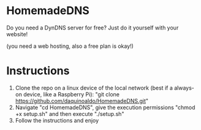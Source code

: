 # HomemadeDNS
Do you need a DynDNS server for free? Just do it yourself with your website!

(you need a web hosting, also a free plan is okay!)


# Instructions
1. Clone the repo on a linux device of the local network (best if a always-on device, like a Raspberry Pi): "git clone https://github.com/daquinoaldo/HomemadeDNS.git"
2. Navigate "cd HomemadeDNS", give the execution permissions "chmod +x setup.sh" and then execute "./setup.sh"
3. Follow the instructions and enjoy
